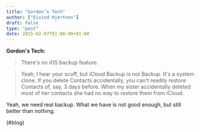 ```yaml
---
title: "Gordon’s Tech"
author: ["Eivind Hjertnes"]
draft: false
type: "post"
date: 2015-02-07T01:00:00+01:00
---
```


**Gordon's Tech:**

> There's no iOS backup feature.

<!--quoteend-->

> Yeah, I hear your scoff, but iCloud Backup is not Backup. It's a
> system clone. If you delete Contacts accidentally, you can't readily
> restore Contacts of, say, 3 days before. When my sister accidentally
> deleted most of her contacts she had no way to restore them from
> iCloud.

Yeah, we need real backup. What we have is not good enough, but still
better than nothing.

(#blog)
